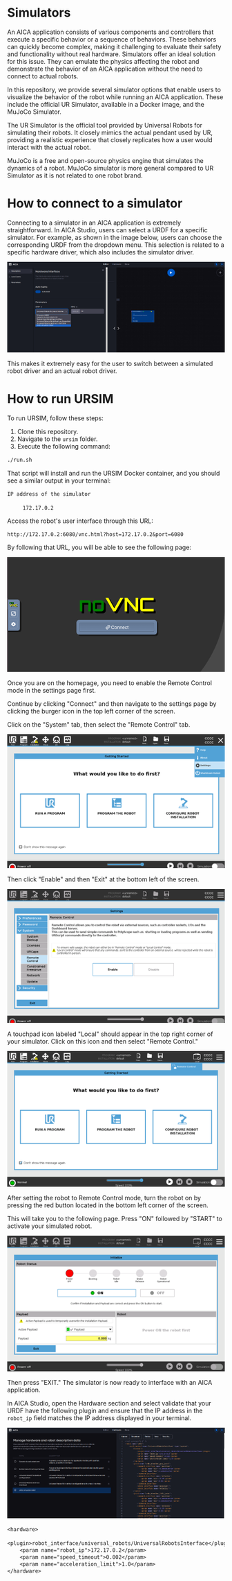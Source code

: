 # Simulators

An AICA application consists of various components and controllers that execute a specific behavior or a sequence of 
behaviors. These behaviors can quickly become complex, making it challenging to evaluate their safety and functionality
 without real hardware. Simulators offer an ideal solution for this issue. They can emulate the physics affecting the 
 robot and demonstrate the behavior of an AICA application without the need to connect to actual robots.

In this repository, we provide several simulator options that enable users to visualize the behavior of the robot while 
running an AICA application. These include the official UR Simulator, available in a Docker image, and the MuJoCo Simulator.

The UR Simulator is the official tool provided by Universal Robots for simulating their robots. It closely mimics the 
actual pendant used by UR, providing a realistic experience that closely replicates how a user would interact with the 
actual robot. 

MuJoCo is a free and open-source physics engine that simulates the dynamics of a robot. MuJoCo simulator is more general 
compared to UR Simulator as it is not related to one robot brand.


# How to connect to a simulator

Connecting to a simulator in an AICA application is extremely straightforward. In AICA Studio, users can select a URDF 
for a specific simulator. For example, as shown in the image below, users can choose the corresponding URDF from the 
dropdown menu. This selection is related to a specific hardware driver, which also includes the simulator driver.

![URDF Selection](./images/urdf_selection.png)

This makes it extremely easy for the user to switch between a simulated robot driver and an actual robot driver.

# How to run URSIM

To run URSIM, follow these steps:

1. Clone this repository.
2. Navigate to the `ursim` folder.
3. Execute the following command:

```sh
./run.sh
```

That script will install and run the URSIM Docker container, and you should see a similar output in your terminal:

```
IP address of the simulator

     172.17.0.2
```

Access the robot's user interface through this URL:

```
http://172.17.0.2:6080/vnc.html?host=172.17.0.2&port=6080
```

By following that URL, you will be able to see the following page:

![Home page](./images/homepage.png)

Once you are on the homepage, you need to enable the Remote Control mode in the settings page first. 

Continue by clicking "Connect" and then navigate to the settings page by clicking the burger icon in the top left corner
of the screen.

Click on the "System" tab, then select the "Remote Control" tab.

![Selection Open](./images/selection.png)

Then click "Enable" and then "Exit" at the bottom left of the screen.

![Settings](./images/settings.png)

A touchpad icon labeled "Local" should appear in the top right corner of your simulator. Click on this icon and then
select "Remote Control."

![Remote control](./images/remote_control.png)

After setting the robot to Remote Control mode, turn the robot on by pressing the red button located in the bottom left
corner of the screen.

This will take you to the following page. Press "ON" followed by "START" to activate your simulated robot.

![Robot on](./images/robot_on.png)

Then press "EXIT." The simulator is now ready to interface with an AICA application.

In AICA Studio, open the Hardware section and select validate that your URDF have the following plugin and ensure that 
the IP address in the `robot_ip` field matches the IP address displayed in your terminal.

![Hardware descriptions](./images/hardware_description.png)

```
<hardware>
    <plugin>robot_interface/universal_robots/UniversalRobotsInterface</plugin>
    <param name="robot_ip">172.17.0.2</param>
    <param name="speed_timeout">0.002</param>
    <param name="acceleration_limit">1.0</param>
</hardware>
```